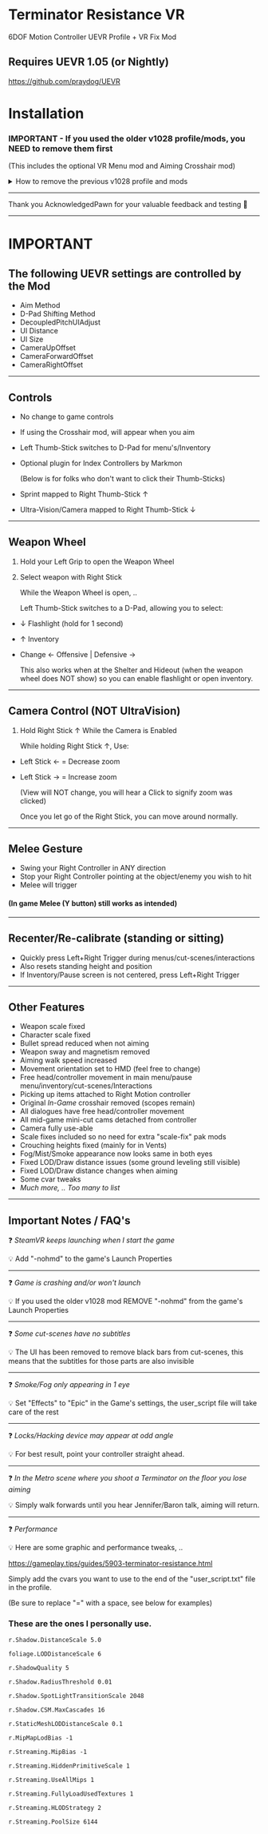 # Terminator Resistance VR
6DOF Motion Controller UEVR Profile + VR Fix Mod
## Requires UEVR 1.05 (or Nightly)
https://github.com/praydog/UEVR

<!-- 
## For Terminator Resistance v1028 ONLY

To downgrade from the latest version, here is a great guide posted by Markmon:
<details>

<summary>How to downgrade to v1028 </summary>

1)  load steam console by clicking this link or pasting it into start, run box: 
```
steam://nav/console
```
2)  In the steam client on the console tab, paste this command in the console line at the bottom and hit enter: 
```
download_depot 954740 954741 6319668420982262798
```
3)  There's no progress bar, but it will say it's downloading and also tell you when it's done and where it put the files. Will look like this: 

    > download_depot 954740 954741 6319668420982262798
    
    > Downloading depot 954741 (10808 MB) ...
    
    > Depot download complete : "C:\Program Files (x86)\Steam\steamapps\content\app_954740\depot_954741" (43 files, manifest 6319668420982262798) 

5)  Go to your game files by finding your game, right click and hover on manage, then "browse local files" 

6)  This puts you somewhere like SteamLibrary\steamapps\common\Terminator Resistance 

7)  Delete all these files and copy the downloaded files from the location the console gave you "C:\Program Files (x86)\Steam\steamapps\content\app_954740\depot_954741" into the now empty folder. 

8)  When you're done, steam wont even know you downgraded. Play the game normally.
</details>
(Source - https://discord.com/channels/747967102895390741/1095016511103569951/1225089854094704751)

---
-->

# Installation
### IMPORTANT - If you used the older v1028 profile/mods, you NEED to remove them first
(This includes the optional VR Menu mod and Aiming Crosshair mod)
<details>

<summary>How to remove the previous v1028 profile and mods</summary>

1)  [Profile] Delete/Rename the folder "Terminator-Win64-Shipping" in your UEVR "Global Dir"

2) a  [Crosshair mod] Delete the following files/folder in "Terminator\Binaries\Win64": 
```
(Folder) -> Mods
(File)   -> UE4SS-settings.ini
(File)   -> xinput1_3.dll
```
2) b  [Crosshair mod] Delete the following folder in "Terminator\Content\Paks": 
```
(Folder) -> LogicMods
```
3)  [VR Menu mod] Delete the following file in "Terminator\Content\Paks":
```
(File) -> CusLogo_P.pak
```
</details>

----

Thank you AcknowledgedPawn for your valuable feedback and testing :pray: 

----

# IMPORTANT
## The following UEVR settings are controlled by the Mod
- Aim Method
- D-Pad Shifting Method
- DecoupledPitchUIAdjust
- UI Distance
- UI Size
- CameraUpOffset
- CameraForwardOffset
- CameraRightOffset
----



## Controls
- No change to game controls
- If using the Crosshair mod, will appear when you aim
- Left Thumb-Stick switches to D-Pad for menu's/Inventory
- Optional plugin for Index Controllers by Markmon

    (Below is for folks who don't want to click their Thumb-Sticks) 

- Sprint mapped to Right Thumb-Stick ↑ 
- Ultra-Vision/Camera mapped to Right Thumb-Stick ↓
----



## Weapon Wheel
1. Hold your Left Grip to open the Weapon Wheel
2. Select weapon with Right Stick

    While the Weapon Wheel is open, ..  

    Left Thumb-Stick switches to a D-Pad, allowing you to select: 

- ↓ Flashlight (hold for 1 second)
- ↑ Inventory
- Change ← Offensive | Defensive →

    This also works when at the Shelter and Hideout (when the weapon wheel does NOT show) so you can enable flashlight or open inventory. 
----



## Camera Control (NOT UltraVision)
1. Hold Right Stick ↑ While the Camera is Enabled

    While holding Right Stick ↑, Use: 

- Left Stick ←  = Decrease zoom
- Left Stick →  = Increase zoom

    (View will NOT change, you will hear a Click to signify zoom was clicked)
  
    Once you let go of the Right Stick, you can move around normally. 
----



## Melee Gesture
- Swing your Right Controller in ANY direction
- Stop your Right Controller pointing at the object/enemy you wish to hit
- Melee will trigger
####  (In game Melee (Y button) still works as intended)
----



## Recenter/Re-calibrate (standing or sitting)
- Quickly press Left+Right Trigger during menus/cut-scenes/interactions
- Also resets standing height and position
- If Inventory/Pause screen is not centered, press Left+Right Trigger
----


## Other Features
- Weapon scale fixed
- Character scale fixed
- Bullet spread reduced when not aiming
- Weapon sway and magnetism removed
- Aiming walk speed increased
- Movement orientation set to HMD (feel free to change)
- Free head/controller movement in main menu/pause menu/inventory/cut-scenes/Interactions
- Picking up items attached to Right Motion controller
- Original *In-Game* crosshair removed (scopes remain)
- All dialogues have free head/controller movement
- All mid-game mini-cut cams detached from controller
- Camera fully use-able
- Scale fixes included so no need for extra "scale-fix" pak mods
- Crouching heights fixed (mainly for in Vents)
- Fog/Mist/Smoke appearance now looks same in both eyes
- Fixed LOD/Draw distance issues (some ground leveling still visible)
- Fixed LOD/Draw distance changes when aiming
- Some cvar tweaks
- _Much more, .. Too many to list_
----


## Important Notes / FAQ's
:question: _SteamVR keeps launching when I start the game_

:bulb: Add "-nohmd" to the game's Launch Properties

---

:question: _Game is crashing and/or won't launch_

:bulb: If you used the older v1028 mod REMOVE "-nohmd" from the game's Launch Properties

---

:question: _Some cut-scenes have no subtitles_

:bulb: The UI has been removed to remove black bars from cut-scenes, this means that the subtitles for those parts are also invisible

---

:question: _Smoke/Fog only appearing in 1 eye_

:bulb: Set "Effects" to "Epic" in the Game's settings, the user_script file will take care of the rest

---

:question: _Locks/Hacking device may appear at odd angle_

:bulb: For best result, point your controller straight ahead.

---

:question: _In the Metro scene where you shoot a Terminator on the floor you lose aiming_

:bulb: Simply walk forwards until you hear Jennifer/Baron talk, aiming will return.

---

:question: _Performance_

:bulb:  Here are some graphic and performance tweaks, ..

https://gameplay.tips/guides/5903-terminator-resistance.html

Simply add the cvars you want to use to the end of the "user_script.txt" file in the profile.

(Be sure to replace "=" with a space, see below for examples)

###     These are the ones I personally use.</ins>

    r.Shadow.DistanceScale 5.0 

    foliage.LODDistanceScale 6 

    r.ShadowQuality 5 

    r.Shadow.RadiusThreshold 0.01 

    r.Shadow.SpotLightTransitionScale 2048 

    r.Shadow.CSM.MaxCascades 16 

    r.StaticMeshLODDistanceScale 0.1 

    r.MipMapLodBias -1 

    r.Streaming.MipBias -1 

    r.Streaming.HiddenPrimitiveScale 1 

    r.Streaming.UseAllMips 1 

    r.Streaming.FullyLoadUsedTextures 1 

    r.Streaming.HLODStrategy 2 

    r.Streaming.PoolSize 6144 



